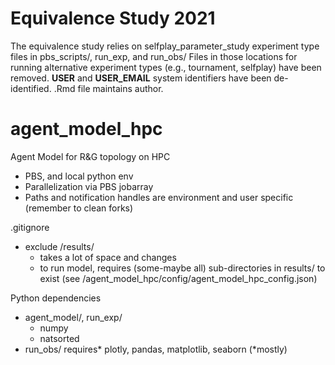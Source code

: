 # Equivalence Study 2021
The equivalence study relies on selfplay_parameter_study experiment type files in pbs_scripts/, run_exp, and run_obs/
Files in those locations for running alternative experiment types (e.g., tournament, selfplay) have been removed.
__USER__ and __USER_EMAIL__ system identifiers have been de-identified. .Rmd file maintains author.

# agent_model_hpc
Agent Model for R&amp;G topology on HPC
- PBS, and local python env
- Parallelization via PBS jobarray
- Paths and notification handles are environment and user specific (remember to clean forks)

.gitignore
- exclude /results/ 
  - takes a lot of space and changes
  - to run model, requires (some-maybe all) sub-directories in results/ to exist (see /agent_model_hpc/config/agent_model_hpc_config.json)


Python dependencies
- agent_model/, run_exp/
  - numpy
  - natsorted
- run_obs/ requires* plotly, pandas, matplotlib, seaborn (*mostly)

